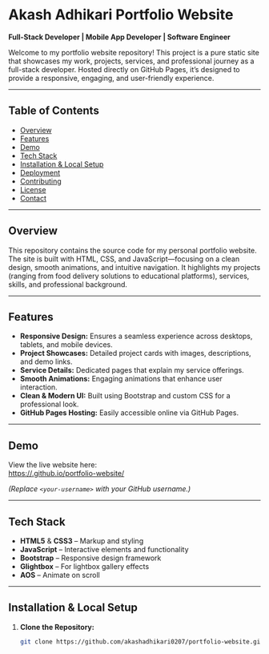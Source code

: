# Akash Adhikari Portfolio Website

**Full-Stack Developer | Mobile App Developer | Software Engineer**

Welcome to my portfolio website repository! This project is a pure static site that showcases my work, projects, services, and professional journey as a full-stack developer. Hosted directly on GitHub Pages, it’s designed to provide a responsive, engaging, and user-friendly experience.

---

## Table of Contents

- [Overview](#overview)
- [Features](#features)
- [Demo](#demo)
- [Tech Stack](#tech-stack)
- [Installation & Local Setup](#installation--local-setup)
- [Deployment](#deployment)
- [Contributing](#contributing)
- [License](#license)
- [Contact](#contact)

---

## Overview

This repository contains the source code for my personal portfolio website. The site is built with HTML, CSS, and JavaScript—focusing on a clean design, smooth animations, and intuitive navigation. It highlights my projects (ranging from food delivery solutions to educational platforms), services, skills, and professional background.

---

## Features

- **Responsive Design:** Ensures a seamless experience across desktops, tablets, and mobile devices.
- **Project Showcases:** Detailed project cards with images, descriptions, and demo links.
- **Service Details:** Dedicated pages that explain my service offerings.
- **Smooth Animations:** Engaging animations that enhance user interaction.
- **Clean & Modern UI:** Built using Bootstrap and custom CSS for a professional look.
- **GitHub Pages Hosting:** Easily accessible online via GitHub Pages.

---

## Demo

View the live website here:  
[https://<your-username>.github.io/portfolio-website/](https://<your-username>.github.io/portfolio-website/)

*(Replace `<your-username>` with your GitHub username.)*

---

## Tech Stack

- **HTML5** & **CSS3** – Markup and styling
- **JavaScript** – Interactive elements and functionality
- **Bootstrap** – Responsive design framework
- **Glightbox** – For lightbox gallery effects
- **AOS** – Animate on scroll

---

## Installation & Local Setup

1. **Clone the Repository:**
   ```bash
   git clone https://github.com/akashadhikari0207/portfolio-website.git
